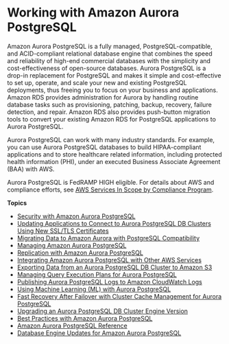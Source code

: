 # Working with Amazon Aurora PostgreSQL<a name="Aurora.AuroraPostgreSQL"></a>

Amazon Aurora PostgreSQL is a fully managed, PostgreSQL\-compatible, and ACID\-compliant relational database engine that combines the speed and reliability of high\-end commercial databases with the simplicity and cost\-effectiveness of open\-source databases\. Aurora PostgreSQL is a drop\-in replacement for PostgreSQL and makes it simple and cost\-effective to set up, operate, and scale your new and existing PostgreSQL deployments, thus freeing you to focus on your business and applications\. Amazon RDS provides administration for Aurora by handling routine database tasks such as provisioning, patching, backup, recovery, failure detection, and repair\. Amazon RDS also provides push\-button migration tools to convert your existing Amazon RDS for PostgreSQL applications to Aurora PostgreSQL\.

Aurora PostgreSQL can work with many industry standards\. For example, you can use Aurora PostgreSQL databases to build HIPAA\-compliant applications and to store healthcare related information, including protected health information \(PHI\), under an executed Business Associate Agreement \(BAA\) with AWS\.

Aurora PostgreSQL is FedRAMP HIGH eligible\. For details about AWS and compliance efforts, see [AWS Services In Scope by Compliance Program](https://aws.amazon.com/compliance/services-in-scope/)\. 

**Topics**
+ [Security with Amazon Aurora PostgreSQL](AuroraPostgreSQL.Security.md)
+ [Updating Applications to Connect to Aurora PostgreSQL DB Clusters Using New SSL/TLS Certificates](ssl-certificate-rotation-aurora-postgresql.md)
+ [Migrating Data to Amazon Aurora with PostgreSQL Compatibility](AuroraPostgreSQL.Migrating.md)
+ [Managing Amazon Aurora PostgreSQL](AuroraPostgreSQL.Managing.md)
+ [Replication with Amazon Aurora PostgreSQL](AuroraPostgreSQL.Replication.md)
+ [Integrating Amazon Aurora PostgreSQL with Other AWS Services](AuroraPostgreSQL.Integrating.md)
+ [Exporting Data from an Aurora PostgreSQL DB Cluster to Amazon S3](postgresql-s3-export.md)
+ [Managing Query Execution Plans for Aurora PostgreSQL](AuroraPostgreSQL.Optimize.md)
+ [Publishing Aurora PostgreSQL Logs to Amazon CloudWatch Logs](AuroraPostgreSQL.CloudWatch.md)
+ [Using Machine Learning \(ML\) with Aurora PostgreSQL](postgresql-ml.md)
+ [Fast Recovery After Failover with Cluster Cache Management for Aurora PostgreSQL](AuroraPostgreSQL.cluster-cache-mgmt.md)
+ [Upgrading an Aurora PostgreSQL DB Cluster Engine Version](USER_UpgradeDBInstance.Upgrading.md)
+ [Best Practices with Amazon Aurora PostgreSQL](AuroraPostgreSQL.BestPractices.md)
+ [Amazon Aurora PostgreSQL Reference](AuroraPostgreSQL.Reference.md)
+ [Database Engine Updates for Amazon Aurora PostgreSQL](AuroraPostgreSQL.Updates.md)